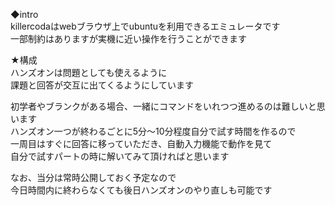 ◆intro  
killercodaはwebブラウザ上でubuntuを利用できるエミュレータです  
一部制約はありますが実機に近い操作を行うことができます

★構成    
ハンズオンは問題としても使えるように  
課題と回答が交互に出てくるようにしています  
  
初学者やブランクがある場合、一緒にコマンドをいれつつ進めるのは難しいと思います  
ハンズオン一つが終わるごとに5分～10分程度自分で試す時間を作るので  
一周目はすぐに回答に移っていただき、自動入力機能で動作を見て  
自分で試すパートの時に解いてみて頂ければと思います  
  
なお、当分は常時公開しておく予定なので  
今日時間内に終わらなくても後日ハンズオンのやり直しも可能です  

